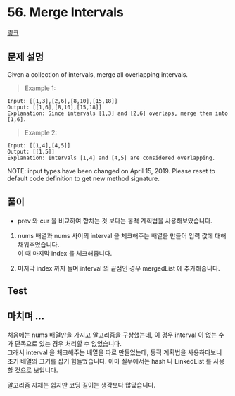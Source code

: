 # 56. Merge Intervals   
[링크](https://leetcode.com/problems/merge-intervals/)

## 문제 설명

Given a collection of intervals, merge all overlapping intervals.

> Example 1:
```
Input: [[1,3],[2,6],[8,10],[15,18]]
Output: [[1,6],[8,10],[15,18]]
Explanation: Since intervals [1,3] and [2,6] overlaps, merge them into [1,6].
```

> Example 2:
```
Input: [[1,4],[4,5]]
Output: [[1,5]]
Explanation: Intervals [1,4] and [4,5] are considered overlapping.
```

NOTE: input types have been changed on April 15, 2019. Please reset to default code definition to get new method signature.

## 풀이
- prev 와 cur 을 비교하여 합치는 것 보다는 동적 계획법을 사용해보았습니다.

1. nums 배열과 nums 사이의 interval 을 체크해주는 배열을 만들어 입력 값에 대해 채워주었습니다.  
  이 때 마지막 index 를 체크해줍니다.

2. 마지막 index 까지 돌며 interval 의 끝점인 경우 mergedList 에 추가해줍니다.

## Test    


## 마치며 ...
처음에는 nums 배열만을 가지고 알고리즘을 구상했는데, 이 경우 interval 이 없는 수가 단독으로 있는 경우 처리할 수 없었습니다.  
그래서 interval 을 체크해주는 배열을 따로 만들었는데, 동적 계획법을 사용하다보니 초기 배열의 크기를 잡기 힘들었습니다. 아마 실무에서는 hash 나 LinkedList 를 사용할 것으로 보입니다. 

알고리즘 자체는 쉽지만 코딩 길이는 생각보다 많았습니다.
